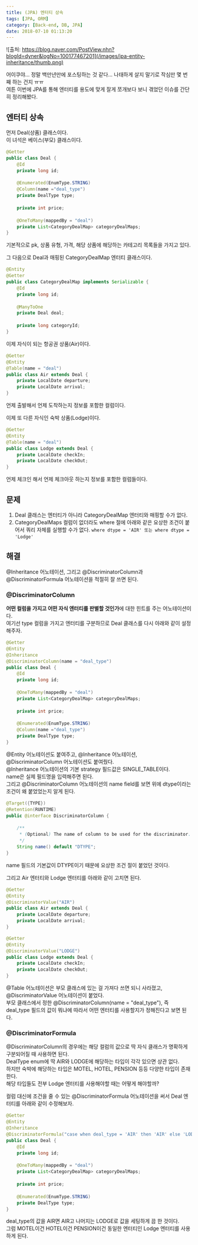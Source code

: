 ```yaml
---
title: (JPA) 엔터티 상속
tags: [JPA, ORM]
category: [Back-end, DB, JPA]
date: 2018-07-10 01:13:20
---
```

![출처: https://blog.naver.com/PostView.nhn?blogId=dyner&logNo=100177467201](/images/jpa-entity-inheritance/thumb.png)

어이쿠야... 정말 백만년만에 포스팅하는 것 같다...
나태하게 살지 말기로 작심만 몇 번째 하는 건지 ㅠㅠ  
여튼 이번에 JPA를 통해 엔터티를 용도에 맞게 잘게 쪼개보다 보니 겪었던 이슈를 간단히 정리해봤다.  

## 엔터티 상속
먼저 Deal(상품) 클래스이다.  
이 녀석은 베이스(부모) 클래스이다.  
```java
@Getter
public class Deal {
    @Id
    private long id;
    
    @Enumerated(EnumType.STRING)
    @Column(name ="deal_type")
    private DealType type;
    
    private int price;
    
    @OneToMany(mappedBy = "deal")
    private List<CategoryDealMap> categoryDealMaps;
}
```
기본적으로 pk, 상품 유형, 가격, 해당 상품에 해당하는 카테고리 목록들을 가지고 있다.

그 다음으로 Deal과 매핑된 CategoryDealMap 엔터티 클래스이다.
```java
@Entity
@Getter
public class CategoryDealMap implements Serializable {
    @Id
    private long id;

    @ManyToOne
    private Deal deal;

    private long categoryId;
}
```

이제 자식이 되는 항공권 상품(Air)이다.  
```java
@Getter
@Entity
@Table(name = "deal")
public class Air extends Deal {
    private LocalDate departure;
    private LocalDate arrival;
}
```
언제 출발해서 언제 도착하는지 정보를 포함한 컬럼이다.

이제 또 다른 자식인 숙박 상품(Lodge)이다.  
```java
@Getter
@Entity
@Table(name = "deal")
public class Lodge extends Deal {
    private LocalDate checkIn;
    private LocalDate checkOut;
}
```
언제 체크인 해서 언제 체크아웃 하는지 정보를 포함한 컬럼들이다.

## 문제  
1. Deal 클래스는 엔터티가 아니라 CategoryDealMap 엔터티와 매핑할 수가 없다.  
2. CategoryDealMaps 컬럼이 없더라도 where 절에 아래와 같은 요상한 조건이 붙어서 쿼리 자체를 실행할 수가 없다.
`where dtype = 'AIR' 또는 where dtype = 'Lodge'`  

## 해결
@Inheritance 어노테이션, 그리고 @DiscriminatorColumn과 @DiscriminatorFormula 어노테이션을 적절히 잘 쓰면 된다.  

### @DiscriminatorColumn
**어떤 컬럼을 가지고 어떤 자식 엔터티를 판별할 것인가**에 대한 힌트를 주는 어노테이션이다.  
여기선 type 컬럼을 가지고 엔터티를 구분하므로 Deal 클래스를 다시 아래와 같이 설정해주자.  

```java
@Getter
@Entity
@Inheritance
@DiscriminatorColumn(name = "deal_type")
public class Deal {
    @Id
    private long id;

    @OneToMany(mappedBy = "deal")
    private List<CategoryDealMap> categoryDealMaps;

    private int price;
    
    @Enumerated(EnumType.STRING)
    @Column(name ="deal_type")
    private DealType type;
}
```
@Entity 어노테이션도 붙여주고, @Inheritance 어노테이션, @DiscriminatorColumn 어노테이션도 붙여줬다.  
@Inheritance 어노테이션의 기본 strategy 필드값은 SINGLE_TABLE이다.  
name은 실제 필드명을 입력해주면 된다.  
그리고 @DiscriminatorColumn 어노테이션의 name field를 보면 위에 dtype이라는 조건이 왜 붙었었는지 알게 된다.  

```java
@Target({TYPE})
@Retention(RUNTIME)
public @interface DiscriminatorColumn {

    /**
     * (Optional) The name of column to be used for the discriminator.
     */
    String name() default "DTYPE";
}
```
name 필드의 기본값이 DTYPE이기 때문에 요상한 조건 절이 붙었던 것이다.  

그리고 Air 엔터티와 Lodge 엔터티를 아래와 같이 고치면 된다.  
```java
@Getter
@Entity
@DiscriminatorValue("AIR")
public class Air extends Deal {
    private LocalDate departure;
    private LocalDate arrival;
}
```

```java
@Getter
@Entity
@DiscriminatorValue("LODGE")
public class Lodge extends Deal {
    private LocalDate checkIn;
    private LocalDate checkOut;
}
```
@Table 어노테이션은 부모 클래스에 있는 걸 가져다 쓰면 되니 사라졌고, @DiscriminatorValue 어노테이션이 붙었다.  
부모 클래스에서 정한 @DiscriminatorColumn(name = "deal_type"), 즉 deal_type 필드의 값이 뭐냐에 따라서 어떤 엔터티를 사용할지가 정해진다고 보면 된다.

### @DiscriminatorFormula
@DiscriminatorColumn의 경우에는 해당 컬럼의 값으로 딱 자식 클래스가 명확하게 구분되어질 때 사용하면 된다.  
DealType enum에 딱 AIR와 LODGE에 해당하는 타입이 각각 있으면 상관 없다.  
하지만 숙박에 해당하는 타입은 MOTEL, HOTEL, PENSION 등등 다양한 타입이 존재한다.  
해당 타입들도 전부 Lodge 엔터티를 사용해야할 때는 어떻게 해야할까?  

컬럼 대신에 조건을 줄 수 있는 @DiscriminatorFormula 어노테이션을 써서 Deal 엔터티를 아래와 같이 수정해보자.  
 
```java
@Getter
@Entity
@Inheritance
@DiscriminatorFormula("case when deal_type = 'AIR' then 'AIR' else 'LODGE' end")
public class Deal {
    @Id
    private long id;

    @OneToMany(mappedBy = "deal")
    private List<CategoryDealMap> categoryDealMaps;

    private int price;
    
    @Enumerated(EnumType.STRING)
    private DealType type;
}
```

deal_type의 값을 AIR면 AIR고 나머지는 LODGE로 값을 세팅하게 끔 한 것이다.  
그럼 MOTEL이건 HOTEL이건 PENSION이건 동일한 엔터티인 Lodge 엔터티를 사용하게 된다.   